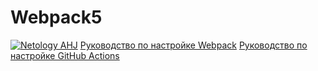 # Webpack5
[![Netology AHJ](https://github.com/Mica78/Netology-agj-env/actions/workflows/web.yml/badge.svg)](https://github.com/Mica78/Netology-agj-env/actions/workflows/web.yml)
[Руководство по настройке Webpack](https://webpack.js.org/guides/)
[Руководство по настройке GitHub Actions](https://docs.github.com/en/actions/quickstart)
